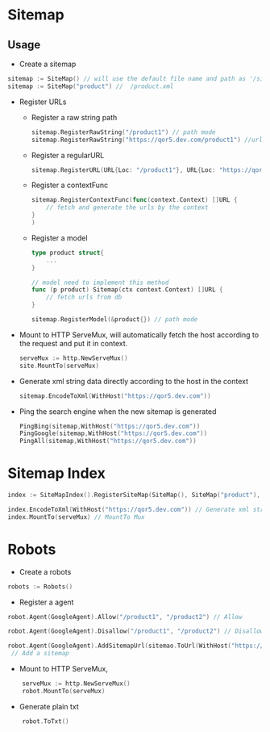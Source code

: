 # Sitemap

## Usage

- Create a sitemap

```go
sitemap := SiteMap() // will use the default file name and path as '/sitemap.xml'
sitemap := SiteMap("product") //  /product.xml
```

- Register URLs

  - Register a raw string path

    ```go
    sitemap.RegisterRawString("/product1") // path mode
    sitemap.RegisterRawString("https://qor5.dev.com/product1") //url mode
    ```

  - Register a regularURL

    ```go
    sitemap.RegisterURL(URL{Loc: "/product1"}, URL{Loc: "https://qor5.dev.com/product1"})
    ```

  - Register a contextFunc

    ```go
    sitemap.RegisterContextFunc(func(context.Context) []URL {
        // fetch and generate the urls by the context
    }
    )
    ```

  - Register a model

    ```go
    type product struct{
        ...
    }

    // model need to implement this method
    func (p product) Sitemap(ctx context.Context) []URL {
        // fetch urls from db
    }

    sitemap.RegisterModel(&product{}) // path mode
    ```

- Mount to HTTP ServeMux, will automatically fetch the host according to the request and put it in context.

  ```go
  serveMux := http.NewServeMux()
  site.MountTo(serveMux)
  ```

- Generate xml string data directly according to the host in the context

  ```go
  sitemap.EncodeToXml(WithHost("https://qor5.dev.com"))
  ```

- Ping the search engine when the new sitemap is generated

  ```go
  PingBing(sitemap,WithHost("https://qor5.dev.com"))
  PingGoogle(sitemap,WithHost("https://qor5.dev.com"))
  PingAll(sitemap,WithHost("https://qor5.dev.com"))
  ```

# Sitemap Index

```go
index := SiteMapIndex().RegisterSiteMap(SiteMap(), SiteMap("product"), SiteMap("post")) // Register multiple sitemaps

index.EncodeToXml(WithHost("https://qor5.dev.com")) // Generate xml string data directly
index.MountTo(serveMux) // MountTo Mux

```

# Robots

- Create a robots

```go
robots := Robots()
```

- Register a agent

```go
robot.Agent(GoogleAgent).Allow("/product1", "/product2") // Allow

robot.Agent(GoogleAgent).Disallow("/product1", "/product2") // Disallow

robot.Agent(GoogleAgent).AddSitemapUrl(sitemao.ToUrl(WithHost("https://qor5.dev.com")))
 // Add a sitemap

```

- Mount to HTTP ServeMux,

```go
	serveMux := http.NewServeMux()
	robot.MountTo(serveMux)
```

- Generate plain txt

```go
	robot.ToTxt()
```
